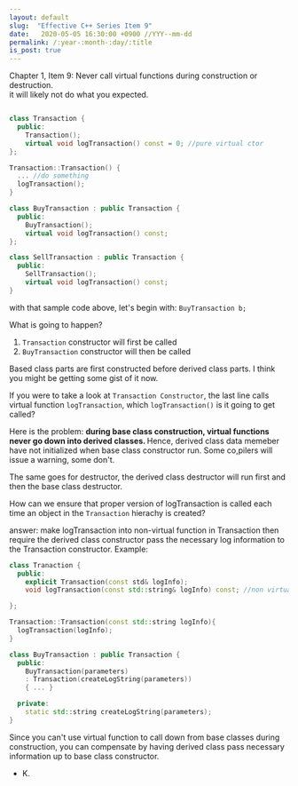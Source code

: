 ```yaml
---
layout: default
slug:  "Effective C++ Series Item 9"
date:   2020-05-05 16:30:00 +0900 //YYY--mm-dd
permalink: /:year-:month-:day/:title
is_post: true
---
```

Chapter 1, Item 9: Never call virtual functions during construction or destruction. <br>
it will likely not do what you expected. 

<!--more-->

```cpp

class Transaction {
  public:
    Transaction();
    virtual void logTransaction() const = 0; //pure virtual ctor
};

Transaction::Transaction() {
  ... //do something
  logTransaction();
}

class BuyTransaction : public Transaction {
  public:
    BuyTransaction();
    virtual void logTransaction() const;
};

class SellTransaction : public Transaction {
  public:
    SellTransaction();
    virtual void logTransaction() const;
}
```

with that sample code above, let's begin with:
`BuyTransaction b;`

What is going to happen?
1. `Transaction` constructor will first be called
2. `BuyTransaction` constructor will then be called


Based class parts are first constructed before derived class parts. I think you might be getting some gist of it now. 

If you were to take a look at `Transaction Constructor`, the last line calls virtual function `logTransaction`, which `logTransaction()` is it going to get called?

Here is the problem: <b>during base class construction, virtual functions never go down into derived classes. </b>  Hence, derived class data memeber have not initialized when base class constructor run. Some co,pilers will issue a warning, some don't.

The same goes for destructor, the derived class destructor will run first and then the base class destructor.  

How can we ensure that proper version of logTransaction is called each time an object in the `Transaction` hierachy is created? 

answer: make logTransaction into non-virtual function in Transaction then require the derived class constructor pass the necessary log information to the Transaction constructor. Example:

```cpp
class Tranaction {
  public:
    explicit Transaction(const std& logInfo);
    void logTransaction(const std::string& logInfo) const; //non virtual

};

Transaction::Transaction(const std::string logInfo){
  logTransaction(logInfo);
}

class BuyTransaction : public Transaction {
  public:
    BuyTransaction(parameters)
    : Transaction(createLogString(parameters))
    { ... }

  private:
    static std::string createLogString(parameters);
}
```

Since you can't use virtual function to call down from base classes during construction, you can compensate by having derived class pass necessary information up to base class constructor. 
- K.